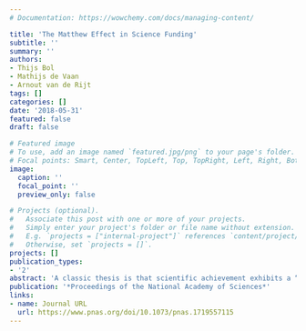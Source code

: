 ```yaml
---
# Documentation: https://wowchemy.com/docs/managing-content/

title: 'The Matthew Effect in Science Funding'
subtitle: ''
summary: ''
authors:
- Thijs Bol
- Mathijs de Vaan
- Arnout van de Rijt
tags: []
categories: []
date: '2018-05-31'
featured: false
draft: false

# Featured image
# To use, add an image named `featured.jpg/png` to your page's folder.
# Focal points: Smart, Center, TopLeft, Top, TopRight, Left, Right, BottomLeft, Bottom, BottomRight.
image:
  caption: ''
  focal_point: ''
  preview_only: false

# Projects (optional).
#   Associate this post with one or more of your projects.
#   Simply enter your project's folder or file name without extension.
#   E.g. `projects = ["internal-project"]` references `content/project/deep-learning/index.md`.
#   Otherwise, set `projects = []`.
projects: []
publication_types:
- '2'
abstract: 'A classic thesis is that scientific achievement exhibits a “Matthew effect”: Scientists who have previously been successful are more likely to succeed again, producing increasing distinction. We investigate to what extent the Matthew effect drives the allocation of research funds. To this end, we assembled a dataset containing all review scores and funding decisions of grant proposals submitted by recent PhDs in a €2 billion granting program. Analyses of review scores reveal that early funding success introduces a growing rift, with winners just above the funding threshold accumulating more than twice as much research funding (€180,000) during the following eight years as nonwinners just below it. We find no evidence that winners’ improved funding chances in subsequent competitions are due to achievements enabled by the preceding grant, which suggests that early funding itself is an asset for acquiring later funding. Surprisingly, however, the emergent funding gap is partly created by applicants, who, after failing to win one grant, apply for another grant less often.'
publication: '*Proceedings of the National Academy of Sciences*'
links:
- name: Journal URL
  url: https://www.pnas.org/doi/10.1073/pnas.1719557115
---
```

